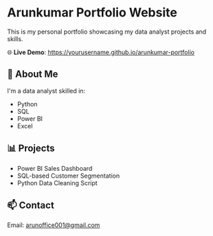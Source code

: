 # Arunkumar Portfolio Website

This is my personal portfolio showcasing my data analyst projects and skills.

🌐 **Live Demo**: https://yourusername.github.io/arunkumar-portfolio

## 💼 About Me
I'm a data analyst skilled in:
- Python
- SQL
- Power BI
- Excel

## 📊 Projects
- Power BI Sales Dashboard
- SQL-based Customer Segmentation
- Python Data Cleaning Script

## 📫 Contact
Email: arunoffice001@gmail.com
